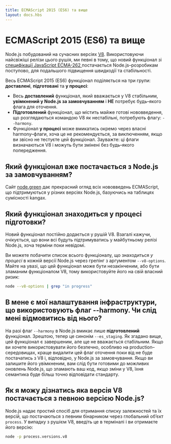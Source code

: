 ```yaml
---
title: ECMAScript 2015 (ES6) та вище
layout: docs.hbs
---
```

# ECMAScript 2015 (ES6) та вище

Node.js побудований на сучасних версіях [V8](https://developers.google.com/v8/).  Використовуючи найсвіжіші релізи цього рушія, ми певні в тому, що новий функціонал зі [специфікації JavaScript ECMA-262 ](http://www.ecma-international.org/publications/standards/Ecma-262.htm) постачається Node.js–розробикам поступово, для подальшого підвищення швидкодії та стабільності.

Весь ECMAScript 2015 (ES6) функціонал поділяється на три групи: **доставлені**, **підготовані** та **у процесі**:

* Весь **доставлений** функціонал, який вважається у V8 стабільним, **увімкнений  у Node.js за замовчуванням** і **НЕ** потребує будь–якого флага для оточення.
* **Підготовлений** функціонал, що містить майже готові нововведення, що розглядаються командою V8 як нестабільні, потребують флагу: `--harmony`.
* Функціонал **у процесі** може вмикатись окремо через власні harmony–флаги, хоча це не рекомендується, за виключенням, якщо ви звісно не тестуєте цей функціонал. Зауважте: ці флаги визначаються V8 і можуть бути змінені без будь–якого попередження.

## Який функціонал вже постачається з Node.js за замовчуванням?

Сайт [node.green](http://node.green) дає прекрасний огляд всіх нововведень ECMAScript, що підтримуються у різних версіях Node.js, базуючись на таблицях сумісності kangax.

## Який функціонал знаходиться у процесі підготовки?

Новий функціонал постійно додається у рушій V8. Взагалі кажучи, очікується, що вони всі будуть підтримуватись у майбутньому релізі Node.js, хоча терміни поки невідомі.

Ви можете побачити список всього функціоналу, що знаходиться *у процесі* в кожній версії Node.js через грепінг з аргументом `--v8-options`. Майте на увазі, що цей функціонал може бути незакінченим, або бути зламаним функціоналом V8, тому використовуйте його на свій власний ризик:

```bash
node --v8-options | grep "in progress"
```

## В мене є мої налаштування інфраструктури, що використовують флаг --harmony. Чи слід мені відмовитись від нього?

На разі флаг `--harmony` в Node.js вмикає лише **підготовлений** функціонал. Зрештою, тепер це синонім  `--es_staging`. Як згадано вище, цей функціонал є завершеним, але ще не вважається стабільним. Якщо ви хочете використовувати його безпечно, особливо на production–середовищах, краще видалити цей флаг оточення поки від не буде постачатись з V8 і, відповідно, у Node.js за замовчування. Якщо ви залишите його увімкненим, вам слід бути готовими до можливих оновлень Node.js, що зламають ваш код, якщо зміни у V8, їхня семантика буде більш точно відповідати стандарту.

## Як я можу дізнатись яка версія V8 постачається з певною версією Node.js?

Node.js надає простий спосіб для отримання списку залежностей та їх версій, що постачаються з певним бінарником через глобальний об’єкт `process`. У випадку з рушієм V8, введіть це в терміналі і ви отримаєте його версію:

```bash
node -p process.versions.v8
```
